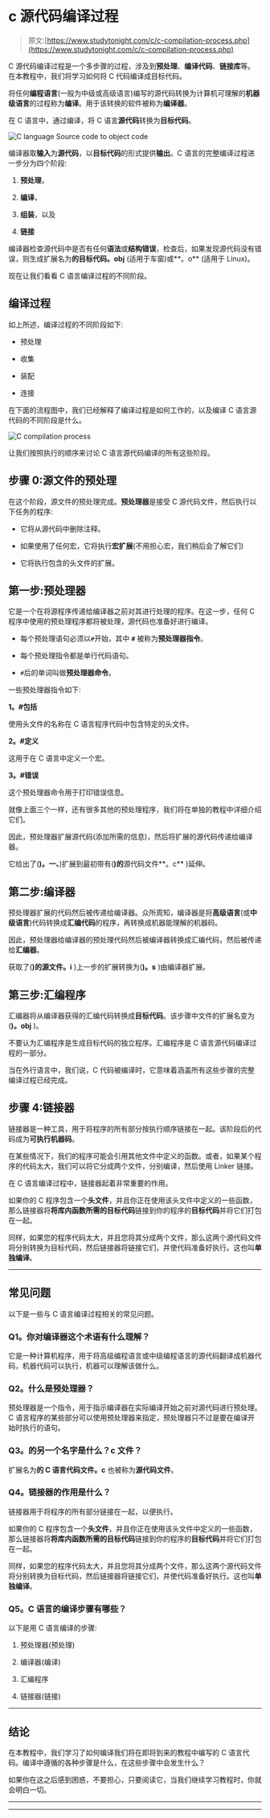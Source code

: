 # c 源代码编译过程

> 原文:[https://www.studytonight.com/c/c-compilation-process.php](https://www.studytonight.com/c/c-compilation-process.php)

C 源代码编译过程是一个多步骤的过程，涉及到**预处理**、**编译代码**、**链接库**等。在本教程中，我们将学习如何将 C 代码编译成目标代码。

将任何**编程语言**(一般为中级或高级语言)编写的源代码转换为计算机可理解的**机器级语言**的过程称为**编译**。用于该转换的软件被称为**编译器**。

在 C 语言中，通过编译，将 C 语言**源代码**转换为**目标代码**。

![C language Source code to object code](../Images/b57279aa5c99951796ea9d2803cbe874.png)

编译器取**输入**为**源代码**，以**目标代码**的形式提供**输出**。C 语言的完整编译过程进一步分为四个阶段:

1.  **预处理**，

2.  **编译**，

3.  **组装**，以及

4.  **链接**

编译器检查源代码中是否有任何**语法**或**结构错误**，检查后，如果发现源代码没有错误，则生成扩展名为**的目标代码。obj** (适用于车窗)或**。o** (适用于 Linux)。

现在让我们看看 C 语言编译过程的不同阶段。

## 编译过程

如上所述，编译过程的不同阶段如下:

*   预处理

*   收集

*   装配

*   连接

在下面的流程图中，我们已经解释了编译过程是如何工作的，以及编译 C 语言源代码的不同阶段是什么。

![C compilation process](../Images/0b6c93b04e42c8bccc0d84d003fd8989.png)

让我们按照执行的顺序来讨论 C 语言源代码编译的所有这些阶段。

## 步骤 0:源文件的预处理

在这个阶段，源文件的预处理完成。**预处理器**是接受 C 源代码文件，然后执行以下任务的程序:

*   它将从源代码中删除注释。

*   如果使用了任何宏，它将执行**宏扩展**(不用担心宏，我们稍后会了解它们)

*   它将执行包含的头文件的扩展。

## 第一步:预处理器

它是一个在将源程序传递给编译器之前对其进行处理的程序。在这一步，任何 C 程序中使用的预处理程序都将被处理，源代码也准备好进行编译。

*   每个预处理语句必须以`#`开始，其中 **`#`** 被称为**预处理器指令**。

*   每个预处理指令都是单行代码语句。

*   `#`后的单词叫做**预处理器命令**。

一些预处理器指令如下:

**1。#包括**

使用头文件的名称在 C 语言程序代码中包含特定的头文件。

**2。#定义**

这用于在 C 语言中定义一个宏。

**3。#错误**

这个预处理器命令用于打印错误信息。

就像上面三个一样，还有很多其他的预处理程序，我们将在单独的教程中详细介绍它们。

因此，预处理器扩展源代码(添加所需的信息)，然后将扩展的源代码传递给编译器。

它给出了(**)。一、**)扩展到最初带有(**)的**源代码文件**。c** )延伸。

## 第二步:编译器

预处理器扩展的代码然后被传递给编译器。众所周知，编译器是将**高级语言**(或**中级语言**)代码转换成**汇编代码**的程序，再转换成机器能理解的机器码。

因此，预处理器给编译器的预处理代码然后被编译器转换成汇编代码，然后被传递给**汇编器**。

获取了(**)的源文件。i** )上一步的扩展转换为(**)。s** )由编译器扩展。

## 第三步:汇编程序

汇编器将从编译器获得的汇编代码转换成**目标代码**。该步骤中文件的扩展名变为(**)。obj** )。

不要认为汇编程序是生成目标代码的独立程序。汇编程序是 C 语言源代码编译过程的一部分。

当在外行语言中，我们说，C 代码被编译时，它意味着涵盖所有这些步骤的完整编译过程已经完成。

## 步骤 4:链接器

链接器是一种工具，用于将程序的所有部分按执行顺序链接在一起。该阶段后的代码成为**可执行机器码**。

在某些情况下，我们的程序可能会引用其他文件中定义的函数。或者，如果某个程序的代码太大，我们可以将它分成两个文件，分别编译，然后使用 Linker 链接。

在 C 语言编译过程中，链接器起着非常重要的作用。

如果你的 C 程序包含一个**头文件**，并且你正在使用该头文件中定义的一些函数，那么链接器将**将库内函数所需的目标代码**链接到你的程序的**目标代码**并将它们打包在一起。

同样，如果您的程序代码太大，并且您将其分成两个文件，那么这两个源代码文件将分别转换为目标代码，然后链接器将链接它们，并使代码准备好执行。这也叫**单独编译**。

* * *

## 常见问题

以下是一些与 C 语言编译过程相关的常见问题。

### Q1。你对编译器这个术语有什么理解？

它是一种计算机程序，用于将高级编程语言或中级编程语言的源代码翻译成机器代码，机器代码可以执行，机器可以理解该做什么。

### Q2。什么是预处理器？

预处理器是一个指令，用于指示编译器在实际编译开始之前对源代码进行预处理。C 语言程序的某些部分可以使用预处理器来指定，预处理器只不过是要在编译开始时执行的语句。

### Q3。的另一个名字是什么？c 文件？

扩展名为**的 C 语言代码文件。c** 也被称为**源代码文件**。

### Q4。链接器的作用是什么？

链接器用于将程序的所有部分链接在一起，以便执行。

如果你的 C 程序包含一个**头文件**，并且你正在使用该头文件中定义的一些函数，那么链接器将**将库内函数所需的目标代码**链接到你的程序的**目标代码**并将它们打包在一起。

同样，如果您的程序代码太大，并且您将其分成两个文件，那么这两个源代码文件将分别转换为目标代码，然后链接器将链接它们，并使代码准备好执行。这也叫**单独编译**。

### Q5。C 语言的编译步骤有哪些？

以下是用 C 语言编译的步骤:

1.  预处理器(预处理)

2.  编译器(编译)

3.  汇编程序

4.  链接器(链接)

* * *

## 结论

在本教程中，我们学习了如何编译我们将在即将到来的教程中编写的 C 语言代码。编译中遵循的各种步骤是什么，在这些步骤中会发生什么？

如果你在这之后感到困惑，不要担心，只要阅读它，当我们继续学习教程时，你就会明白一切。

* * *

* * *